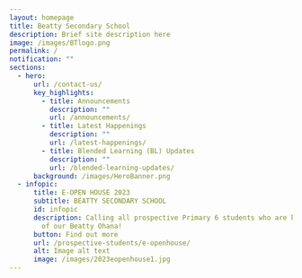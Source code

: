 ```yaml
---
layout: homepage
title: Beatty Secondary School
description: Brief site description here
image: /images/BTlogo.png
permalink: /
notification: ""
sections:
  - hero:
      url: /contact-us/
      key_highlights:
        - title: Announcements
          description: ""
          url: /announcements/
        - title: Latest Happenings
          description: ""
          url: /latest-happenings/
        - title: Blended Learning (BL) Updates
          description: ""
          url: /blended-learning-updates/
      background: /images/HeroBanner.png
  - infopic:
      title: E-OPEN HOUSE 2023
      subtitle: BEATTY SECONDARY SCHOOL
      id: infopic
      description: Calling all prospective Primary 6 students who are keen to be part
        of our Beatty Ohana!
      button: Find out more
      url: /prospective-students/e-openhouse/
      alt: Image alt text
      image: /images/2023eopenhouse1.jpg
---
```

